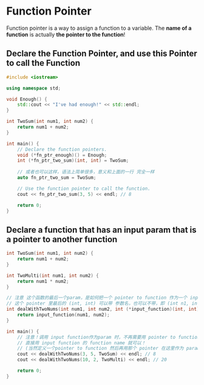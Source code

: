 # Function Pointer

Function pointer is a way to assign a function to a variable. The **name of a function** is actually **the pointer to the function**!

## Declare the Function Pointer, and use this Pointer to call the Function
```cpp
#include <iostream>

using namespace std;

void Enough() {
    std::cout << "I've had enough!" << std::endl;
}

int TwoSum(int num1, int num2) {
    return num1 + num2;
}

int main() {
    // Declare the function pointers.
    void (*fn_ptr_enough)() = Enough;
    int (*fn_ptr_two_sum)(int, int) = TwoSum;
    
    // 或者也可以这样，语法上简单很多，意义和上面的一行 完全一样
    auto fn_ptr_two_sum = TwoSum;

    // Use the function pointer to call the function.
    cout << fn_ptr_two_sum(3, 5) << endl; // 8

    return 0;
}
```

## Declare a function that has an input param that is a pointer to another function
```cpp
int TwoSum(int num1, int num2) {
    return num1 + num2;
}

int TwoMulti(int num1, int num2) {
    return num1 * num2;
}

// 注意 这个函数的最后一个param，是如何把一个 pointer to function 作为一个 input param 的，
// 这个 pointer 里最后的 (int, int) 可以带 参数名，也可以不带，即 (int n1, int n2) 也行
int dealWithTwoNums(int num1, int num2, int (*input_function)(int, int)) {
    return input_function(num1, num2);
}

int main() {
    // 注意！调用 input function作为param 时，不再需要用 pointer to function！
    // 直接用 input function 的 function name 就可以！
    // (当然定义一个pointer to function 然后再用那个 pointer 在这里作为 param 也是可以的，但多此一举)
    cout << dealWithTwoNums(3, 5, TwoSum) << endl; // 8
    cout << dealWithTwoNums(10, 2, TwoMulti) << endl; // 20

    return 0;
}
```
